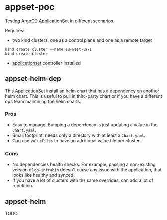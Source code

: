 # appset-poc

Testing ArgoCD ApplicationSet in different scenarios.

Requires:

- two kind clusters, one as a control plane and one as a remote target

```console
kind create cluster --name eu-west-1a-1
kind create cluster
```

- [applicationset](https://github.com/argoproj-labs/applicationset) controller installed

## appset-helm-dep

This ApplicationSet install an helm chart that has a dependency on another helm chart. This is useful to pull in third-party chart or if you have a different ops team maintining the helm charts.

### Pros

- Easy to manage. Bumping a dependency is just updating a value in the `Chart.yaml`.
- Small footprint, needs only a directory with at least a `Chart.yaml`.
- Can use `valueFiles` to have an additional value file per cluster.

### Cons

- No dependencies health checks. For example, passing a non-existing version of `go-infrabin` doesn't cause any issue with the application, that looks like healthy and synced.
- If you have a lot of clusters with the same overrides, can add a lot of repetition.

## appset-helm

TODO
